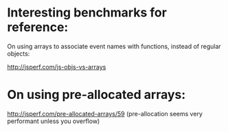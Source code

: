 # Interesting benchmarks for reference:

On using arrays to associate event names with functions, instead of regular objects:

http://jsperf.com/js-objs-vs-arrays

# On using pre-allocated arrays:

http://jsperf.com/pre-allocated-arrays/59 (pre-allocation seems very performant unless you overflow)
